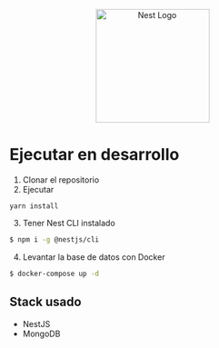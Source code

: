 <p align="center">
  <a href="http://nestjs.com/" target="blank"><img src="https://nestjs.com/img/logo-small.svg" width="200" alt="Nest Logo" /></a>
</p>

# Ejecutar en desarrollo

1. Clonar el repositorio
2. Ejecutar
```
yarn install
```
3. Tener Nest CLI instalado
```bash
$ npm i -g @nestjs/cli
```
4. Levantar la base de datos con Docker
```bash
$ docker-compose up -d
```

## Stack usado
- NestJS
- MongoDB